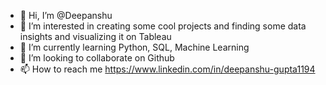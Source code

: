 - 👋 Hi, I’m @Deepanshu
- 👀 I’m interested in creating some cool projects and finding some data insights and visualizing it on Tableau
- 🌱 I’m currently learning Python, SQL, Machine Learning
- 💞️ I’m looking to collaborate on Github
- 📫 How to reach me https://www.linkedin.com/in/deepanshu-gupta1194


<!---
Deepanshu1194/Deepanshu1194 is a ✨ special ✨ repository because its `README.md` (this file) appears on your GitHub profile.
You can click the Preview link to take a look at your changes.
--->

